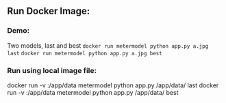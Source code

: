 ## Run Docker Image:
### Demo:
Two models, last and best
`docker run metermodel python app.py a.jpg last`
`docker run metermodel python app.py a.jpg best`

### Run using local image file:
docker run -v <path to folder>:/app/data metermodel python app.py /app/data/<file name> last
docker run -v <path to folder>:/app/data metermodel python app.py /app/data/<file name> best

